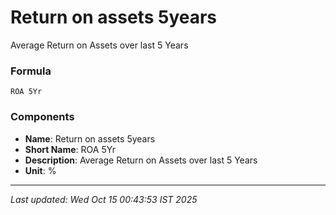 # Return on assets 5years
Average Return on Assets over last 5 Years

### Formula
```text
ROA 5Yr
```


### Components
- **Name**: Return on assets 5years
- **Short Name**: ROA 5Yr
- **Description**: Average Return on Assets over last 5 Years
- **Unit**: %

---
*Last updated: Wed Oct 15 00:43:53 IST 2025*

